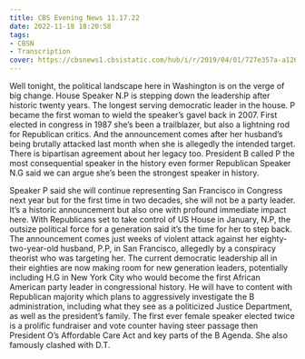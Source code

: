 ```yaml
---
title: CBS Evening News 11.17.22
date: 2022-11-18 18:20:58
tags:
- CBSN
- Transcription
cover: https://cbsnews1.cbsistatic.com/hub/i/r/2019/04/01/727e357a-a126-4138-a2c5-4d3222669d57/thumbnail/640x360/3ff2761028dc5c65cc4f07acd54bcd5c/cbsn2-logo-1920x1080.jpg
---
```

Well tonight, the political landscape here in Washington is on the verge of big change. House Speaker N.P is stepping down the leadership after historic twenty years. The longest serving democratic leader in the house. P became the first woman to wield the speaker’s gavel back in 2007. First elected in congress in 1987 she’s been a trailblazer, but also a lightning rod for Republican critics. And the announcement comes after her husband’s being brutally attacked last month when she is allegedly the intended target. There is bipartisan agreement about her legacy too. President B called P the most consequential speaker in the history even former Republican Speaker N.G said we can argue she’s been the strongest speaker in history. 

Speaker P said she will continue representing San Francisco in Congress next year but for the first time in two decades, she will not be a party leader. It’s a historic announcement but also one with profound immediate impact here. With Republicans set to take control of US House in January, N.P, the outsize political force for a generation said it’s the time for her to step back. The announcement comes just weeks of violent attack against her eighty-two-year-old husband, P.P, in San Francisco, allegedly by a conspiracy theorist who was targeting her. The current democratic leadership all in their eighties are now making room for new generation leaders, potentially including H.G in New York City who would become the first African American party leader in congressional history. He will have to content with Republican majority which plans to aggressively investigate the B administration, including what they see as a politicized Justice Department, as well as the president’s family. The first ever female speaker elected twice is a prolific fundraiser and vote counter having steer passage then President O’s Affordable Care Act and key parts of the B Agenda. She also famously clashed with D.T.
